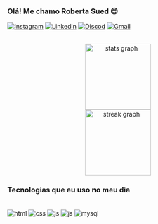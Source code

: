 ### Olá! Me chamo Roberta Sued 😊

[![Instagram](https://img.shields.io/badge/Instagram-E4405F?style=for-the-badge&logo=instagram&logoColor=white)](https://www.instagram.com/roberta_sueed) 
[![Linkedln](https://img.shields.io/badge/LinkedIn-0077B5?style=for-the-badge&logo=linkedin&logoColor=white)](www.linkedin.com/in/roberta-sued/)
[![Discod](https://img.shields.io/badge/Discord-7289DA?style=for-the-badge&logo=discord&logoColor=white)](roberta_sueed669016184070602776) 
[![Gmail](https://img.shields.io/badge/Gmail-D14836?style=for-the-badge&logo=gmail&logoColor=white)](robertasued07@gmail.com) 


<br clear="both">

<div align="center">
  <img src="https://github-readme-stats.vercel.app/api?username=RobertaSueed&hide_title=false&hide_rank=false&show_icons=true&include_all_commits=true&count_private=true&disable_animations=false&theme=dracula&locale=en&hide_border=false&order=1" height="150" alt="stats graph" /> <br>
  
  <img src="https://streak-stats.demolab.com?user=RobertaSueed&locale=pt-br&mode=daily&theme=dracula&hide_border=false&border_radius=5&date_format=j%20M%5B%20Y%5D&order=3" height="150" alt="streak graph" />
</div>

###

### Tecnologias que eu uso no meu dia

<div style=display: incline_block><br/>
<img align="center" alt="html" src="https://img.shields.io/badge/HTML-239120?style=for-the-badge&logo=html5&logoColor=white"/>   
  
<img align="center" alt="css" src="https://img.shields.io/badge/CSS-239120?&style=for-the-badge&logo=css3&logoColor=white"/>  

<img align="center" alt="js" src="https://img.shields.io/badge/Python-14354C?style=for-the-badge&logo=python&logoColor=white"/>  

<img align="center" alt="js" src="https://img.shields.io/badge/PHP-777BB4?style=for-the-badge&logo=php&logoColor=white"/>   

<img align="center" alt="mysql" src="https://img.shields.io/badge/MySQL-005C84?style=for-the-badge&logo=mysql&logoColor=white"/>
</div><br/>



